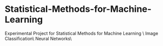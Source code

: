 # Statistical-Methods-for-Machine-Learning


Experimental Project for Statistical Methods for Machine Learning \\
Image Classification\\
Neural Networks\\
